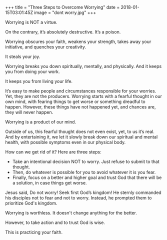 +++
title = "Three Steps to Overcome Worrying"
date = 2018-01-15T03:01:45Z
image = "dont worry.jpg"
+++

Worrying is NOT a virtue.

On the contrary, it’s absolutely destructive. It’s a poison.

Worrying obscures your faith, weakens your strength, takes away your initiative, and quenches your creativity. 

It steals your joy. 

Worrying breaks you down spiritually, mentally, and physically. And it keeps you from doing your work. 

It keeps you from living your life.

It’s easy to make people and circumstances responsible for your worries. Yet, they are not the producers. Worrying starts with a fearful thought in our own mind, with fearing things to get worse or something dreadful to happen. However, these things have not happened yet, and chances are, they will never happen.

Worrying is a product of our mind.

Outside of us, this fearful thought does not even exist, yet, to us it’s real. And by entertaining it, we let it slowly break down our spiritual and mental health, with possible symptoms even in our physical body.

How can we get rid of it? Here are three steps:

- Take an intentional decision NOT to worry. Just refuse to submit to that thought.
- Then, do whatever is possible for you to avoid whatever it is you fear.
- Finally, focus on a better and higher goal and trust God that there will be a solution, in case things get worse.

Jesus said, Do not worry! Seek first God’s kingdom! He sternly commanded his disciples not to fear and not to worry. Instead, he prompted them to prioritize God's kingdom. 

Worrying is worthless. It doesn't change anything for the better. 

However, to take action and to trust God is wise. 

This is practicing your faith.